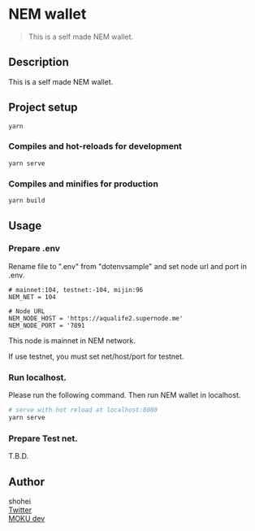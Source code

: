 # NEM wallet
> This is a self made NEM wallet.

## Description
This is a self made NEM wallet.

## Project setup
```
yarn
```

### Compiles and hot-reloads for development
```
yarn serve
```

### Compiles and minifies for production
```
yarn build
```

## Usage
### Prepare .env
Rename file to ".env" from "dotenvsample" and set node url and port in .env.
``` 
# mainnet:104, testnet:-104, mijin:96
NEM_NET = 104

# Node URL
NEM_NODE_HOST = 'https://aqualife2.supernode.me'
NEM_NODE_PORT = '7891
```
This node is mainnet in NEM network.<br>

If use testnet, you must set net/host/port for testnet.

### Run localhost.
Please run the following command. Then run NEM wallet in localhost.
``` bash
# serve with hot reload at localhost:8080
yarn serve
```

### Prepare Test net.
T.B.D.

## Author
shohei<br>
[Twitter](https://twitter.com/hobbydevelop)<br>
[MOKU dev](https://mokudev.connpass.com/)
